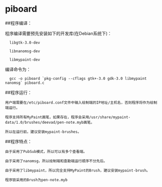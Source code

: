 # piboard

##程序编译：

   程序编译需要预先安装如下的开发库(在Debian系统下)：

      libgtk-3.0-dev

      libnanomsg-dev

      libmypaint-dev

   编译命令为：

      gcc -o piboard `pkg-config --cflags gtk+-3.0 gdk-3.0 libmypaint nanomsg` piboard.c

##程序运行：

    用户端需要在/etc/piboard.conf文件中输入绘制端的IP地址/主机名，否则程序将作为绘制端运行。

    程序支持所有MyPaint画笔，如果存在，程序会采用/usr/share/mypaint-data/1.0/brushes/deevad/pen-note.myb画笔。

    所以在运行前，建议安装mypaint-brushes。

##程序特点：

    由于采用了PubSub模式，所以可以有多个查看端。

    由于采用了nanomsg，所以绘制端和查勘端运行顺序不分先后。

    由于采用了libmypaint，所以完全支持MyPaint的Brush，建议安装mypaint-brush。

    程序锁采用的Brush为pen-note.myb
